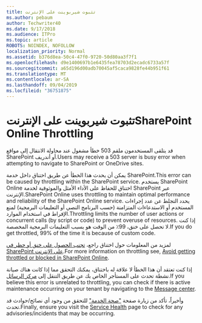 ```yaml
---
title: تثبوت شيربوينت على الإنترنت
ms.author: pebaum
author: Techwriter40
ms.date: 9/17/2018
ms.audience: ITPro
ms.topic: article
ROBOTS: NOINDEX, NOFOLLOW
localization_priority: Normal
ms.assetid: b376d8ea-50c4-47f0-9720-50d80aa3f7f1
ms.openlocfilehash: d9e1400697b1e6435fea78703d2ecadc6733a57f
ms.sourcegitcommit: a65d196d00adb70045af5caca9828fe44b951f61
ms.translationtype: MT
ms.contentlocale: ar-SA
ms.lasthandoff: 09/04/2019
ms.locfileid: "36751875"
---
```

# <a name="sharepoint-online-throttling"></a><span data-ttu-id="ea7fa-102">تثبوت شيربوينت على الإنترنت</span><span class="sxs-lookup"><span data-stu-id="ea7fa-102">SharePoint Online Throttling</span></span>

<span data-ttu-id="ea7fa-103">قد يتلقى المستخدمون ملقم 503 خطأ مشغول عند محاولة الانتقال إلى مواقع SharePoint أو أندريف.</span><span class="sxs-lookup"><span data-stu-id="ea7fa-103">Users may receive a 503 server is busy error when attempting to navigate to SharePoint or OneDrive sites.</span></span> 

<span data-ttu-id="ea7fa-104">يمكن أن يحدث هذا الخطأ عن طريق اختناق داخل خدمة SharePoint.</span><span class="sxs-lookup"><span data-stu-id="ea7fa-104">This error can be caused by throttling within the SharePoint service.</span></span> <span data-ttu-id="ea7fa-105">يستخدم SharePoint Online اختناق للحفاظ على الأداء الأمثل والموثوقية لخدمة SharePoint عبر الإنترنت.</span><span class="sxs-lookup"><span data-stu-id="ea7fa-105">SharePoint Online uses throttling to maintain optimal performance and reliability of the SharePoint Online service.</span></span> <span data-ttu-id="ea7fa-106">يحدد التجلط عن عدد إجراءات المستخدم أو الاستدعاءات المتزامنة (حسب البرنامج النصي أو التعليمات البرمجية) لمنع الإفراط في استخدام الموارد.</span><span class="sxs-lookup"><span data-stu-id="ea7fa-106">Throttling limits the number of user actions or concurrent calls (by script or code) to prevent overuse of resources.</span></span> <span data-ttu-id="ea7fa-107">إذا كنت لا تحصل على خنق، 99٪ من الوقت هو بسبب التعليمات البرمجية المخصصة.</span><span class="sxs-lookup"><span data-stu-id="ea7fa-107">If you do get throttled, 99% of the time it is because of custom code.</span></span>

<span data-ttu-id="ea7fa-108">لمزيد من المعلومات حول اختناق راجع، [تجنب الحصول على خنق أو حظر في SharePoint على الإنترنت](https://docs.microsoft.com/sharepoint/dev/general-development/how-to-avoid-getting-throttled-or-blocked-in-sharepoint-online).</span><span class="sxs-lookup"><span data-stu-id="ea7fa-108">For more information on throttling see, [Avoid getting throttled or blocked in SharePoint Online](https://docs.microsoft.com/sharepoint/dev/general-development/how-to-avoid-getting-throttled-or-blocked-in-sharepoint-online).</span></span>

<span data-ttu-id="ea7fa-109">إذا كنت تعتقد أن هذا الخطأ لا علاقة له باختناق، يمكنك التحقق مما إذا كانت هناك صيانة نشطة تحدث على المستأجر الخاص بك عن طريق التنقل إلى [مركز الرسائل](https://portal.office.com/adminportal/home#/MessageCenter).</span><span class="sxs-lookup"><span data-stu-id="ea7fa-109">If you believe this error is unrelated to throttling, you can check if there is active maintenance occurring on your tenant by navigating to the [Message center](https://portal.office.com/adminportal/home#/MessageCenter).</span></span>

 <span data-ttu-id="ea7fa-110">وأخيراً، تأكد من زيارة صفحة ["صحة الخدمة"](https://portal.office.com/adminportal/home#/servicehealth) للتحقق من وجود أي نصائح/حوادث قد تحدث.</span><span class="sxs-lookup"><span data-stu-id="ea7fa-110">Finally, ensure you visit the [Service Health](https://portal.office.com/adminportal/home#/servicehealth) page to check for any advisories/incidents that may be occurring.</span></span>

